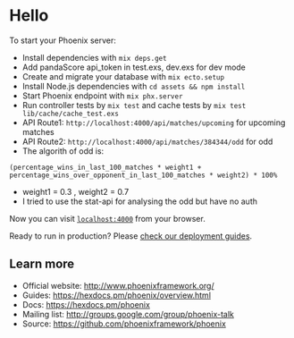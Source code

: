 # Hello

To start your Phoenix server:

  * Install dependencies with `mix deps.get`
  * Add pandaScore api_token in test.exs, dev.exs for dev mode
  * Create and migrate your database with `mix ecto.setup`
  * Install Node.js dependencies with `cd assets && npm install`
  * Start Phoenix endpoint with `mix phx.server`
  * Run controller tests by `mix test` and cache tests by `mix test lib/cache/cache_test.exs`
  * API Route1: `http://localhost:4000/api/matches/upcoming` for upcoming matches
  * API Route2: `http://localhost:4000/api/matches/384344/odd` for odd 
  * The algorith of odd is: 
  
  ```(percentage_wins_in_last_100_matches * weight1 + percentage_wins_over_opponent_in_last_100_matches * weight2) * 100%```
  
  * weight1 = 0.3 , weight2 = 0.7
  * I tried to use the stat-api for analysing the odd but have no auth

Now you can visit [`localhost:4000`](http://localhost:4000) from your browser.

Ready to run in production? Please [check our deployment guides](https://hexdocs.pm/phoenix/deployment.html).

## Learn more

  * Official website: http://www.phoenixframework.org/
  * Guides: https://hexdocs.pm/phoenix/overview.html
  * Docs: https://hexdocs.pm/phoenix
  * Mailing list: http://groups.google.com/group/phoenix-talk
  * Source: https://github.com/phoenixframework/phoenix
